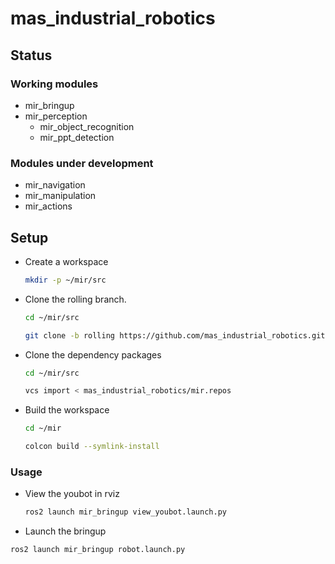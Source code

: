 # mas_industrial_robotics

## Status

### Working modules

- mir_bringup
- mir_perception
  - mir_object_recognition
  - mir_ppt_detection

### Modules under development

- mir_navigation
- mir_manipulation
- mir_actions


## Setup

- Create a workspace
  ```bash
  mkdir -p ~/mir/src
  ```

- Clone the rolling branch.
  ```bash
  cd ~/mir/src

  git clone -b rolling https://github.com/mas_industrial_robotics.git
  ```

- Clone the dependency packages
  ```bash
  cd ~/mir/src

  vcs import < mas_industrial_robotics/mir.repos
  ```

- Build the workspace
  ```bash
  cd ~/mir

  colcon build --symlink-install
  ```

### Usage


- View the youbot in rviz
  ```bash
  ros2 launch mir_bringup view_youbot.launch.py
  ```

- Launch the bringup
```bash
ros2 launch mir_bringup robot.launch.py
```

